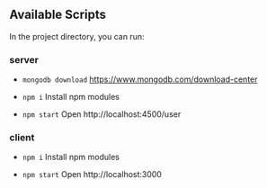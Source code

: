 ## Available Scripts
In the project directory, you can run:

### server
- `mongodb download`
https://www.mongodb.com/download-center

- `npm i`
Install npm modules

- `npm start`
Open http://localhost:4500/user

### client
- `npm i`
Install npm modules

- `npm start`
Open http://localhost:3000


